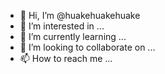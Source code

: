 - 👋 Hi, I’m @huakehuakehuake
- 👀 I’m interested in ...
- 🌱 I’m currently learning ...
- 💞️ I’m looking to collaborate on ...
- 📫 How to reach me ...

<!---
huakehuakehuake/huakehuakehuake is a ✨ special ✨ repository because its `README.md` (this file) appears on your GitHub profile.
You can click the Preview link to take a look at your changes.
--->
